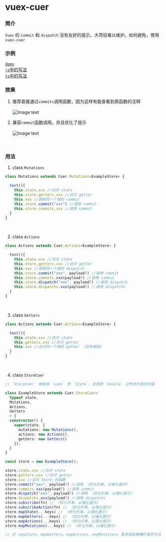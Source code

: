 # vuex-cuer

### 简介
`Vuex` 的 `commit` 和 `dispatch` 没有友好的提示，大项目难以维护。如何避免，使用 `vuex-cuer`
<br>

### 示例

[`demo`](https://gitee.com/sharp-feel/vuex-cuer/tree/master/src/example)<br>
[`js`中的写法](https://gitee.com/sharp-feel/vuex-cuer/blob/master/tests/test.store.js)<br>
[`ts`中的写法](https://gitee.com/sharp-feel/vuex-cuer/blob/master/tests/test.store.ts)

### 效果
1. 推荐直接通过`commits`调用函数，因为这样有能查看到原函数的注释<br><br>
![Image text](https://gitee.com/sharp-feel/vuex-cuer/raw/master/result/1.png)<br>

2. 兼容`commit`函数调用，并且优化了提示<br><br>
![Image text](https://gitee.com/sharp-feel/vuex-cuer/raw/master/result/2.png)<br>
<br>

### 用法
1. class `Mutations`
```typescript
class Mutations extends Cuer.Mutations<ExampleStore> {

  test(){
    this.state.xxx //访问 state
    this.store.getters.xxx //访问 getter
    this.xxx //调用同一个类的 commit
    this.store.commit("xxx") //调用 commit
    this.store.commits.xxx //调用 commit
  }
}
```
<br>

2. class `Actions`
```typescript
class Actions extends Cuer.Actions<ExampleStore> {

  test(){
    this.state.xxx //访问 state
    this.store.getters.xxx //访问 getter
    this.xxx //调用同一个类的 dispatch
    this.store.commit("xxx", payload?) //调用 commit
    this.store.commits.xxx(payload?) //调用 commit
    this.store.dispatch("xxx", payload?) //调用 dispatch
    this.store.dispatchs.xxx(payload?) //调用 dispatchs
  }
}

```
<br>

3. class `Getters`
```typescript
class Actions extends Cuer.Actions<ExampleStore> {

  test(){
    this.state.xxx //访问 state
    this.getters.xxx //访问 getter
    this.xxx //访问同一个类的 getter （还有瑕疵）
  }
}

```
<br>

4. class `StoreCuer`
```typescript
// `StoreCuer` 继承自 `vuex` 的 `Store`，支持除 `module` 之外的大部分内容

class ExampleStore extends Cuer.StoreCuer<
  typeof state,
  Mutations,
  Actions,
  Getters
  > {
  constructor() {
    super(state, {
      mutations: new Mutations(),
      actions: new Actions(),
      getters: new Getters()
    });
  }
}

const store = new ExampleStore();

store.state.xxx //访问 state
store.getters.xxx //访问 getter
store.xxx //访问 Store 的函数
store.commit("xxx", payload?) //调用 （优化约束，以强化提示）
store.commits.xxx(payload?) //调用 commit
store.dispatch("xxx", payload?) //调用 （优化约束，以强化提示）
store.dispatchs.xxx(payload?) //调用 dispatchs
store.subscribe(fn) // （优化约束，以强化提示）
store.subscribeAction(fn) // （优化约束，以强化提示）
store.mapState(...keys) // （优化约束，以强化提示）
store.mapGetters(...keys) // （优化约束，以强化提示）
store.mapActions(...keys) // （优化约束，以强化提示）
store.mapMutations(...keys) // （优化约束，以强化提示）

// 注：mapState、mapGetters、mapActions、mapMutations 暂未找到精确约束的方法

```